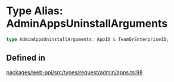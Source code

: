 # Type Alias: AdminAppsUninstallArguments

```ts
type AdminAppsUninstallArguments: AppID & TeamOrEnterpriseID;
```

## Defined in

[packages/web-api/src/types/request/admin/apps.ts:98](https://github.com/slackapi/node-slack-sdk/blob/7b348598b763c2b7545d1042b5f0429775cfa62c/packages/web-api/src/types/request/admin/apps.ts#L98)
